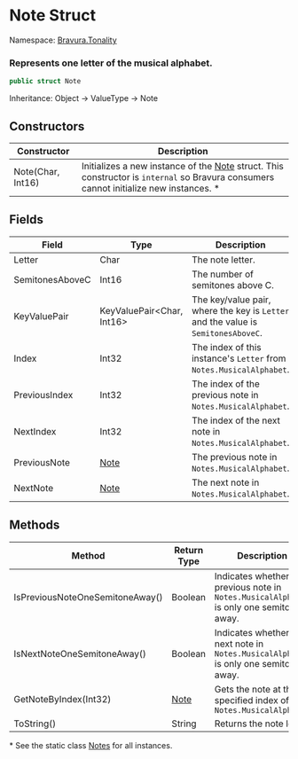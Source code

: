 # Note Struct

Namespace: [Bravura.Tonality](./Bravura.Tonality.md)

### Represents one letter of the musical alphabet.

```csharp
public struct Note
```

Inheritance: Object -> ValueType -> Note

## Constructors
| Constructor | Description |
| --- | --- |
| Note(Char, Int16) | Initializes a new instance of the [Note](./Note.md) struct. This constructor is `internal` so Bravura consumers cannot initialize new instances. * |

## Fields
| Field | Type | Description |
| --- | --- | --- |
| Letter | Char | The note letter. |
| SemitonesAboveC | Int16 | The number of semitones above C. |
| KeyValuePair | KeyValuePair<Char, Int16> | The key/value pair, where the key is `Letter` and the value is `SemitonesAboveC`. |
| Index | Int32 | The index of this instance's `Letter` from `Notes.MusicalAlphabet`. |
| PreviousIndex | Int32 | The index of the previous note in `Notes.MusicalAlphabet`. |
| NextIndex | Int32 | The index of the next note in `Notes.MusicalAlphabet`. |
| PreviousNote | [Note](./Note.md) | The previous note in `Notes.MusicalAlphabet`. |
| NextNote | [Note](./Note.md) | The next note in `Notes.MusicalAlphabet`. |

## Methods
| Method | Return Type | Description |
| --- | --- | --- |
| IsPreviousNoteOneSemitoneAway() | Boolean | Indicates whether the previous note in `Notes.MusicalAlphabet` is only one semitone away. |
| IsNextNoteOneSemitoneAway() | Boolean | Indicates whether the next note in `Notes.MusicalAlphabet` is only one semitone away. |
| GetNoteByIndex(Int32) | [Note](./Note.md) | Gets the note at the specified index of `Notes.MusicalAlphabet` |
| ToString() | String | Returns the note letter. |

\* See the static class [Notes](./Notes.md) for all instances.
